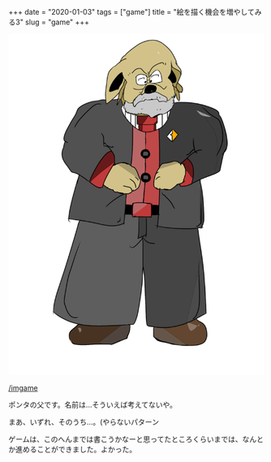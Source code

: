 +++
date = "2020-01-03"
tags = ["game"]
title = "絵を描く機会を増やしてみる3"
slug = "game"
+++

![](/img/game/c_ponta_papa.png)

[/imgame](/imgame)

ポンタの父です。名前は...そういえば考えてないや。

まあ、いずれ、そのうち...。(やらないパターン

ゲームは、このへんまでは書こうかなーと思ってたところくらいまでは、なんとか進めることができました。よかった。

